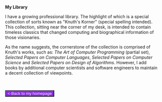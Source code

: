 <b>My Library</b>
<br>
<p>I have a growing professional library. The highlight of which is a special collection of sorts known as "Knuth's Korner" (special spelling intended). 
This collection, sitting near the corner of my desk, is intended to contain timeless classics that changed computing and biographical information of those visionaries.</p>
<p>As the name suggests, the cornerstone of the collection is comprised of Knuth's works, such as: 
<i>The Art of Computer Programming</i> (partial set), <i>Selected Papers on Computer Languages</i>, <i>Selected Papers on Computer Science</i> 
and <i>Selected Papers on Design of Algorithms</i>. 
However, I add books by additional computer scientists and software engineers to maintain a decent collection of viewpoints.</p>
<br>
<br>
<form action="https://sschoellerstem.github.io">
  <button type="submit" style="background-color:blueviolet;color:whitesmoke">&lt;-Back to my homepage</button>
</form>
